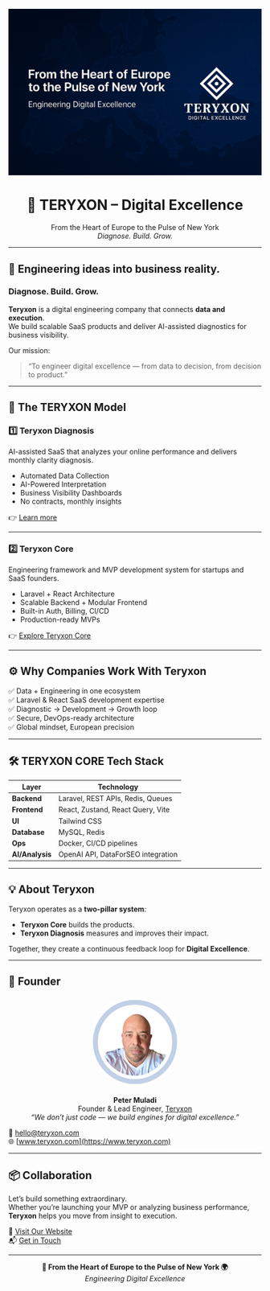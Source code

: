 <p align="center">
  <a href="https://www.teryxon.com" target="_blank">
    <img src="teryxon.png" alt="Teryxon – Digital Excellence" width="800" />
  </a>
</p>

<h1 align="center">🧬 TERYXON – Digital Excellence</h1>
<p align="center">
  From the Heart of Europe to the Pulse of New York<br>
  <em>Diagnose. Build. Grow.</em>
</p>

---

## 🚀 Engineering ideas into business reality.  
### Diagnose. Build. Grow.

**Teryxon** is a digital engineering company that connects **data and execution**.  
We build scalable SaaS products and deliver AI-assisted diagnostics for business visibility.

Our mission:  
> “To engineer digital excellence — from data to decision, from decision to product.”

---

## 🧩 The TERYXON Model

### **1️⃣ Teryxon Diagnosis**
AI-assisted SaaS that analyzes your online performance and delivers monthly clarity diagnosis.  
- Automated Data Collection  
- AI-Powered Interpretation  
- Business Visibility Dashboards  
- No contracts, monthly insights  

👉 [Learn more](https://www.teryxon.com/diagnosis)

---

### **2️⃣ Teryxon Core**
Engineering framework and MVP development system for startups and SaaS founders.  
- Laravel + React Architecture  
- Scalable Backend + Modular Frontend  
- Built-in Auth, Billing, CI/CD  
- Production-ready MVPs  

👉 [Explore Teryxon Core](https://www.teryxon.com/core)

---

## ⚙️ Why Companies Work With Teryxon

✅ Data + Engineering in one ecosystem  
✅ Laravel & React SaaS development expertise  
✅ Diagnostic → Development → Growth loop  
✅ Secure, DevOps-ready architecture  
✅ Global mindset, European precision  

---

## 🛠️ TERYXON CORE Tech Stack

| Layer | Technology |
|--------|-------------|
| **Backend** | Laravel, REST APIs, Redis, Queues |
| **Frontend** | React, Zustand, React Query, Vite |
| **UI** | Tailwind CSS |
| **Database** | MySQL, Redis |
| **Ops** | Docker, CI/CD pipelines |
| **AI/Analysis** | OpenAI API, DataForSEO integration |

---

## 💡 About Teryxon

Teryxon operates as a **two-pillar system**:  
- **Teryxon Core** builds the products.  
- **Teryxon Diagnosis** measures and improves their impact.  

Together, they create a continuous feedback loop for **Digital Excellence**.

---

## 👤 Founder

<p align="center">
  <img src="profil.png" alt="Peter Muladi – Founder & Lead Engineer, Teryxon" width="180" style="border-radius:50%;" />
</p>

<p align="center">
  <strong>Peter Muladi</strong><br>
  Founder & Lead Engineer, <a href="https://www.teryxon.com" target="_blank">Teryxon</a><br>
  <em>“We don’t just code — we build engines for digital excellence.”</em>
</p>


📩 hello@teryxon.com  
🌐 [www.teryxon.com](https://www.teryxon.com)

---

## 📦 Collaboration

Let’s build something extraordinary.  
Whether you’re launching your MVP or analyzing business performance,  
**Teryxon** helps you move from insight to execution.

🔗 [Visit Our Website](https://www.teryxon.com)  
📬 [Get in Touch](mailto:hello@teryxon.com)

---

<p align="center">
  <strong>📍 From the Heart of Europe to the Pulse of New York 🌍</strong><br>
  <em>Engineering Digital Excellence</em>
</p>



